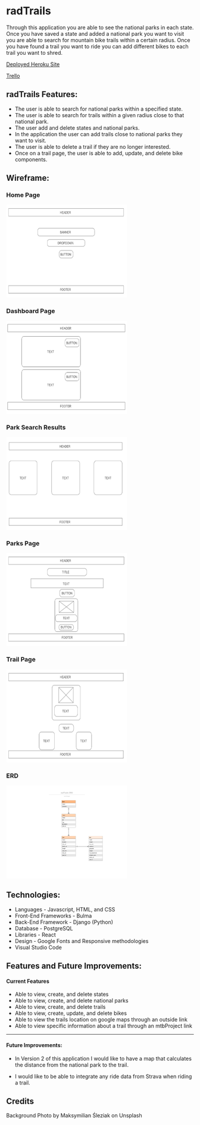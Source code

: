 # radTrails

Through this application you are able to see the national parks in each state. Once you have saved a state and added a national park you want to visit you are able to search for mountain bike trails within a certain radius. Once you have found a trail you want to ride you can add different bikes to each trail you want to shred.

[Deployed Heroku Site](https://rad-trails.herokuapp.com/)

[Trello](https://trello.com/b/3cPNl746/mtb-national-parks)

## radTrails Features:

* The user is able to search for national parks within a specified state.
* The user is able to search for trails within a given radius close to that national park.
* The user add and delete states and national parks.
* In the application the user can add trails close to national parks they want to visit.
* The user is able to delete a trail if they are no longer interested.
* Once on a trail page, the user is able to add, update, and delete bike components.

## Wireframe:

### Home Page
<img src='client/src/media/landing_page.png' alt='landing page' height=250 width=325/>

### Dashboard Page
<img src='client/src/media/dashboard.png' alt='login page' height=250 width=325/>

### Park Search Results
<img src='client/src/media/park_search_results.png' alt='user page' height=250 width=325/>

### Parks Page
<img src='client/src/media/park_page.png' alt='user page' height=250 width=325/>

### Trail Page
<img src='client/src/media/trail_page.png' alt='user page' height=250 width=325/>

### ERD
<img src='client/src/media/erd.png' alt='erd page' height=250 width=325/>

## Technologies:

* Languages - Javascript, HTML, and CSS
* Front-End Frameworks - Bulma
* Back-End Framework - Django (Python)
* Database - PostgreSQL
* Libraries - React
* Design - Google Fonts and Responsive methodologies
* Visual Studio Code

## Features and Future Improvements:

#### Current Features

* Able to view, create, and delete states
* Able to view, create, and delete national parks
* Able to view, create, and delete trails
* Able to view, create, update, and delete bikes
* Able to view the trails location on google maps through an outside link
* Able to view specific information about a trail through an mtbProject link

___

#### Future Improvements:

* In Version 2 of this application I would like to have a map that calculates the distance from the national park to the trail.

* I would like to be able to integrate any ride data from Strava when riding a trail.

## Credits

Background Photo by Maksymilian Śleziak on Unsplash

